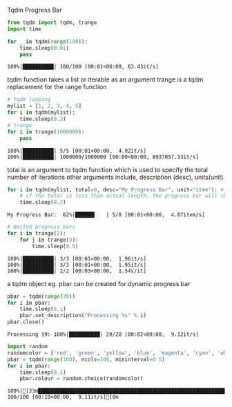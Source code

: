 Tqdm Progress Bar


```python
from tqdm import tqdm, trange
import time
```


```python
for _ in tqdm(range(100)):
    time.sleep(0.01)
    pass
```

    100%|██████████| 100/100 [00:01<00:00, 63.43it/s]
    

tqdm function takes a list or iterable as an argument
trange is a tqdm replacement for the range function


```python
# tqdm looping
mylist = [1, 2, 3, 4, 5]
for i in tqdm(mylist):
    time.sleep(0.2)
# trange
for i in trange(1000000):
    pass
```

    100%|██████████| 5/5 [00:01<00:00,  4.92it/s]
    100%|██████████| 1000000/1000000 [00:00<00:00, 8937057.33it/s]
    

total is an argument to tqdm function which is used to specify the total number of iterations
other arguments include, description (desc), units(unit)


```python
for i in tqdm(mylist, total=8, desc="My Progress Bar", unit="item"): # progress bar will not complete
    # if the total is less than actual length, the progress bar will show until the total
    time.sleep(0.2)
```

    My Progress Bar:  62%|██████▎   | 5/8 [00:01<00:00,  4.87item/s]
    


```python
# Nested progress bars
for i in trange(2):
    for j in trange(3):
        time.sleep(0.5)
```

    100%|██████████| 3/3 [00:01<00:00,  1.96it/s]
    100%|██████████| 3/3 [00:01<00:00,  1.95it/s]
    100%|██████████| 2/2 [00:03<00:00,  1.54s/it]
    

a tqdm object eg. pbar can be created for dynamic progress bar


```python
pbar = tqdm(range(20))
for i in pbar:
    time.sleep(0.1)
    pbar.set_description("Processing %s" % i)
pbar.close()
```

    Processing 19: 100%|██████████| 20/20 [00:02<00:00,  9.12it/s]
    


```python
import random
randomcolor = ['red', 'green', 'yellow', 'blue', 'magenta', 'cyan', 'white']
pbar = tqdm(range(100), ncols=100, mininterval=0.5)
for i in pbar:
    time.sleep(0.1)
    pbar.colour = random.choice(randomcolor)
```

    100%|[33m█████████████████████████████████████████████████████████████[0m| 100/100 [00:10<00:00,  9.11it/s][0m
    
